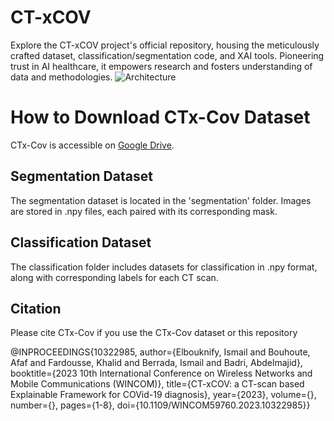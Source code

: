 # CT-xCOV
Explore the CT-xCOV project's official repository, housing the meticulously crafted dataset, classification/segmentation code, and XAI tools. Pioneering trust in AI healthcare, it empowers research and fosters understanding of data and methodologies.
![Architecture](https://github.com/ismailelbouknify/CT-xCOV/assets/108365289/6057735b-9cfb-4ff2-9d0b-1ecda3a624f4)


# How to Download CTx-Cov Dataset

CTx-Cov is accessible on [Google Drive](https://drive.google.com/drive/folders/1ml0tqkUS3hi_4nNwNaaDVGj5QdHrYyM8?usp=sharing).

## Segmentation Dataset

The segmentation dataset is located in the 'segmentation' folder. Images are stored in .npy files, each paired with its corresponding mask.

## Classification Dataset

The classification folder includes datasets for classification in .npy format, along with corresponding labels for each CT scan.


## Citation

Please cite CTx-Cov if you use the CTx-Cov dataset or this repository

@INPROCEEDINGS{10322985,
  author={Elbouknify, Ismail and Bouhoute, Afaf and Fardousse, Khalid and Berrada, Ismail and Badri, Abdelmajid},
  booktitle={2023 10th International Conference on Wireless Networks and Mobile Communications (WINCOM)}, 
  title={CT-xCOV: a CT-scan based Explainable Framework for COVid-19 diagnosis}, 
  year={2023},
  volume={},
  number={},
  pages={1-8},
  doi={10.1109/WINCOM59760.2023.10322985}}
